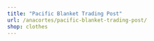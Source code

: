 ```yaml
---
title: "Pacific Blanket Trading Post"
url: /anacortes/pacific-blanket-trading-post/
shop: clothes
---
```

